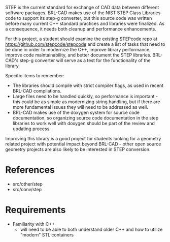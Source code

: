 STEP is the current standard for exchange of CAD data between different
software packages. BRL-CAD makes use of the NIST STEP Class Libraries
code to support its step-g converter, but this source code was written
before many current C++ standard practices and libraries were finalized.
As a consequence, it needs both cleanup and performance enhancements.

For this project, a student should examine the existing STEPcode repo at
<https://github.com/stepcode/stepcode> and create a list of tasks that
need to be done in order to modernize the C++, improve library
performance, improve code maintainability, and better document the STEP
libraries. BRL-CAD's step-g converter will serve as a test for the
functionality of the library.

Specific items to remember:

-   The libraries should compile with strict compiler flags, as used in
    recent BRL-CAD compilations.
-   Large files need to be handled quickly, so performance is
    important - this could be as simple as modernizing string handling,
    but if there are more fundamental issues they will need to be
    addressed as well.
-   BRL-CAD makes use of the doxygen system for source code
    documentation, so organizing source code documentation in the step
    libraries to work well with doxygen should be part of the review and
    updating process.

Improving this library is a good project for students looking for a
geometry related project with potential impact beyond BRL-CAD - other
open source geometry projects are also likely to be interested in STEP
conversion.

# References

-   src/other/step
-   src/conv/step

# Requirements

-   Familiarity with C++
    -   will need to be able to both understand older C++ and how to
        utilize "modern" STL containers